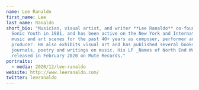 ```yaml
---
name: Lee Ranaldo
first_name: Lee
last_name: Ranaldo
short_bio: "Musician, visual artist, and writer **Lee Ranaldo** co-founded
  Sonic Youth in 1981, and has been active on the New York and International
  music and art scenes for the past 40+ years as composer, performer and
  producer. He also exhibits visual art and has published several books of
  journals, poetry and writings on music. His LP _Names of North End Women_ was
  released in February 2020 on Mute Records."
portraits:
  - media: 2020/12/lee-ranaldo
website: http://www.leeranaldo.com/
twitter: leeranaldo
---
```

